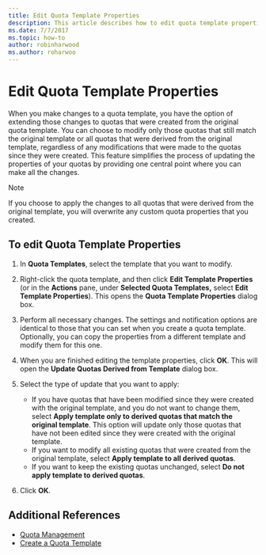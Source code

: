 ```yaml
---
title: Edit Quota Template Properties
description: This article describes how to edit quota template properties to extend changes to quotas created from the original quota template
ms.date: 7/7/2017
ms.topic: how-to
author: robinharwood
ms.author: roharwoo
---
```

# Edit Quota Template Properties

When you make changes to a quota template, you have the option of extending those changes to quotas that were created from the original quota template. You can choose to modify only those quotas that still match the original template or all quotas that were derived from the original template, regardless of any modifications that were made to the quotas since they were created. This feature simplifies the process of updating the properties of your quotas by providing one central point where you can make all the changes.

> [!Note]
> If you choose to apply the changes to all quotas that were derived from the original template, you will overwrite any custom quota properties that you created.

## To edit Quota Template Properties

1.  In **Quota Templates**, select the template that you want to modify.

2.  Right-click the quota template, and then click **Edit Template Properties** (or in the **Actions** pane, under **Selected Quota Templates,** select **Edit Template Properties**). This opens the **Quota Template Properties** dialog box.

3.  Perform all necessary changes. The settings and notification options are identical to those that you can set when you create a quota template. Optionally, you can copy the properties from a different template and modify them for this one.

4.  When you are finished editing the template properties, click **OK**. This will open the **Update Quotas Derived from Template** dialog box.

5.  Select the type of update that you want to apply:

    -   If you have quotas that have been modified since they were created with the original template, and you do not want to change them, select **Apply template only to derived quotas that match the original template**. This option will update only those quotas that have not been edited since they were created with the original template.
    -   If you want to modify all existing quotas that were created from the original template, select **Apply template to all derived quotas**.
    -   If you want to keep the existing quotas unchanged, select **Do not apply template to derived quotas**.

6.  Click **OK**.

## Additional References

-   [Quota Management](quota-management.md)
-   [Create a Quota Template](create-quota-template.md)



